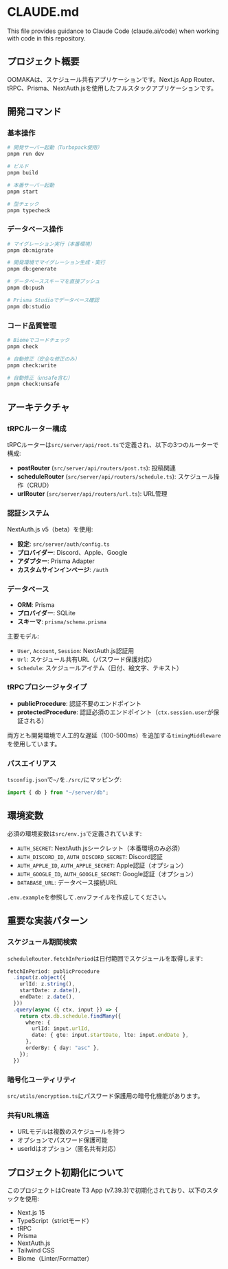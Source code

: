 # CLAUDE.md

This file provides guidance to Claude Code (claude.ai/code) when working with code in this repository.

## プロジェクト概要

OOMAKAは、スケジュール共有アプリケーションです。Next.js App Router、tRPC、Prisma、NextAuth.jsを使用したフルスタックアプリケーションです。

## 開発コマンド

### 基本操作

```bash
# 開発サーバー起動（Turbopack使用）
pnpm run dev

# ビルド
pnpm build

# 本番サーバー起動
pnpm start

# 型チェック
pnpm typecheck
```

### データベース操作

```bash
# マイグレーション実行（本番環境）
pnpm db:migrate

# 開発環境でマイグレーション生成・実行
pnpm db:generate

# データベーススキーマを直接プッシュ
pnpm db:push

# Prisma Studioでデータベース確認
pnpm db:studio
```

### コード品質管理

```bash
# Biomeでコードチェック
pnpm check

# 自動修正（安全な修正のみ）
pnpm check:write

# 自動修正（unsafe含む）
pnpm check:unsafe
```

## アーキテクチャ

### tRPCルーター構成

tRPCルーターは`src/server/api/root.ts`で定義され、以下の3つのルーターで構成:

- **postRouter** (`src/server/api/routers/post.ts`): 投稿関連
- **scheduleRouter** (`src/server/api/routers/schedule.ts`): スケジュール操作（CRUD）
- **urlRouter** (`src/server/api/routers/url.ts`): URL管理

### 認証システム

NextAuth.js v5（beta）を使用:

- **設定**: `src/server/auth/config.ts`
- **プロバイダー**: Discord、Apple、Google
- **アダプター**: Prisma Adapter
- **カスタムサインインページ**: `/auth`

### データベース

- **ORM**: Prisma
- **プロバイダー**: SQLite
- **スキーマ**: `prisma/schema.prisma`

主要モデル:
- `User`, `Account`, `Session`: NextAuth.js認証用
- `Url`: スケジュール共有URL（パスワード保護対応）
- `Schedule`: スケジュールアイテム（日付、絵文字、テキスト）

### tRPCプロシージャタイプ

- **publicProcedure**: 認証不要のエンドポイント
- **protectedProcedure**: 認証必須のエンドポイント（`ctx.session.user`が保証される）

両方とも開発環境で人工的な遅延（100-500ms）を追加する`timingMiddleware`を使用しています。

### パスエイリアス

`tsconfig.json`で`~/`を`./src/`にマッピング:

```typescript
import { db } from "~/server/db";
```

## 環境変数

必須の環境変数は`src/env.js`で定義されています:

- `AUTH_SECRET`: NextAuth.jsシークレット（本番環境のみ必須）
- `AUTH_DISCORD_ID`, `AUTH_DISCORD_SECRET`: Discord認証
- `AUTH_APPLE_ID`, `AUTH_APPLE_SECRET`: Apple認証（オプション）
- `AUTH_GOOGLE_ID`, `AUTH_GOOGLE_SECRET`: Google認証（オプション）
- `DATABASE_URL`: データベース接続URL

`.env.example`を参照して`.env`ファイルを作成してください。

## 重要な実装パターン

### スケジュール期間検索

`scheduleRouter.fetchInPeriod`は日付範囲でスケジュールを取得します:

```typescript
fetchInPeriod: publicProcedure
  .input(z.object({
    urlId: z.string(),
    startDate: z.date(),
    endDate: z.date(),
  }))
  .query(async ({ ctx, input }) => {
    return ctx.db.schedule.findMany({
      where: {
        urlId: input.urlId,
        date: { gte: input.startDate, lte: input.endDate },
      },
      orderBy: { day: "asc" },
    });
  })
```

### 暗号化ユーティリティ

`src/utils/encryption.ts`にパスワード保護用の暗号化機能があります。

### 共有URL構造

- URLモデルは複数のスケジュールを持つ
- オプションでパスワード保護可能
- userIdはオプション（匿名共有対応）

## プロジェクト初期化について

このプロジェクトはCreate T3 App (v7.39.3)で初期化されており、以下のスタックを使用:

- Next.js 15
- TypeScript（strictモード）
- tRPC
- Prisma
- NextAuth.js
- Tailwind CSS
- Biome（Linter/Formatter）
